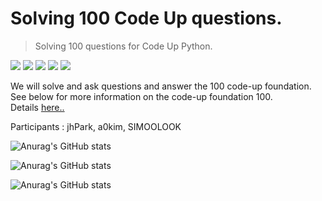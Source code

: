# Solving 100 Code Up questions.

> Solving 100 questions for Code Up Python.

<img src="https://img.shields.io/badge/Python-000000?style=flat-square&logo=Python&logoColor=3776AB"/>    <img src="https://img.shields.io/badge/Pycharm-000002?style=flat-square&logo=Pycharm&logoColor=green"/>     <img src="https://img.shields.io/badge/git-000000?style=flat-square&logo=git&logoColor=withe"/>    <img src="https://img.shields.io/badge/Anaconda-000000?style=flat-square&logo=git&logoColor=44A833"/> <img src="https://img.shields.io/badge/Visual Studio Code-000000?style=flat-square&logo=Visual Studio Code&logoColor=007ACC"/> 
<p> 
We will solve and ask questions and answer the 100 code-up foundation.<br>
See below for more information on the code-up foundation 100.<br>
Details 
<a href="https://codeup.kr/problemsetsol.php?psid=33" target="_blank">here..</a><p>
Participants : jhPark, a0kim, SIMOOLOOK<p>


![Anurag's GitHub stats](https://github-readme-stats.vercel.app/api?username=pwjdgus&show_icons=true&theme=onedark&include_all_commits=true) <p>
![Anurag's GitHub stats](https://github-readme-stats.vercel.app/api?username=a0Kim&show_icons=true&theme=onedark&include_all_commits=true) <p>
![Anurag's GitHub stats](https://github-readme-stats.vercel.app/api?username=SIMOOLOOK&show_icons=true&theme=onedark&include_all_commits=true) 
